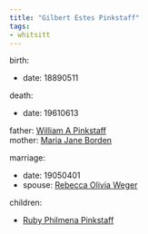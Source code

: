 ```yaml
---
title: "Gilbert Estes Pinkstaff"
tags:
- whitsitt
---
```


birth:
  - date: 18890511

death:
  - date: 19610613

father: [William A Pinkstaff](William%20A%20Pinkstaff.md)  
mother: [Maria Jane Borden](Maria%20Jane%20Borden.md)

marriage:
  - date: 19050401
  - spouse: [Rebecca Olivia Weger](Rebecca%20Olivia%20Weger.md)  

children:
  - [Ruby Philmena Pinkstaff](Ruby%20Philmena%20Pinkstaff.md)
